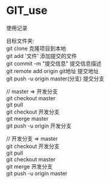 # GIT_use
使用记录  


目标文件夹:   
 git clone                             克隆项目到本地  
 git add '文件'                        添加提交的文件  
 git commit -m "提交信息"              提交信息描述  
 git remote add origin git地址         提交地址  
 git push -u origin master(分支)       提交分支  
   

// master => 开发分支  
git checkout master   
git pull   
git checkout 开发分支  
git merge master   
git push -u origin 开发分支  

   
// 开发分支 => master  
git checkout 开发分支  
git pull  
git checkout master  
git merge 开发分支  
git push -u origin master  